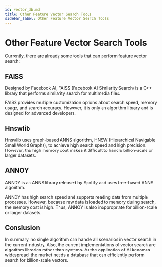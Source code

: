 ```yaml
---
id: vector_db.md
title: Other Feature Vector Search Tools
sidebar_label: Other Feature Vector Search Tools
---
```


# Other Feature Vector Search Tools

Currently, there are already some tools that can perform feature vector search:

## FAISS

Designed by Facebook AI, FAISS (Facebook AI Similarity Search) is a C++ library that performs similarity search for multimedia files.

FAISS provides multiple customization options about search speed, memory usage, and search accuracy. However, it is only an algorithm library and is designed for advanced developers.

## Hnswlib

Hnswlib uses graph-based ANNS algorithm, HNSW (Hierarchical Navigable Small World Graphs), to achieve high search speed and high precision. However, the high memory cost makes it difficult to handle billion-scale or larger datasets.

## ANNOY

ANNOY is an ANNS library released by Spotify and uses tree-based ANNS algorithm.

ANNOY has high search speed and supports reading data from multiple processes. However, because raw data is loaded to memory during search, the memory cost is high. Thus, ANNOY is also inappropriate for billion-scale or larger datasets.

## Conslusion

In summary, no single algorithm can handle all scenarios in vector search in the current industry. Also, the current implementations of vector search are algorithm libraries rather than systems. As the application of AI becomes widespread, the market needs a database that can efficiently perform search for billion-scale vectors.
